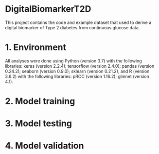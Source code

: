 # DigitalBiomarkerT2D
This project contains the code and example dataset that used to derive a digital biomarker of Type 2 diabetes from continuous glucose data.
# 1. Environment
All analyses were done using Python (version 3.7) with the following libraries: keras (version 2.2.4); tensorflow (version 2.4.0); pandas (version 0.24.2); seaborn (version 0.9.0); sklearn (version 0.21.2), and R (version 3.6.2) with the following libraries: pROC (version 1.16.2); glmnet (version 4.1).
# 2. Model training



# 3. Model testing


# 4. Model validation
